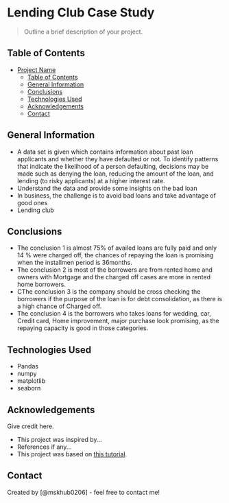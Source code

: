 # Lending Club Case Study
> Outline a brief description of your project.


## Table of Contents
- [Project Name](#project-name)
  - [Table of Contents](#table-of-contents)
  - [General Information](#general-information)
  - [Conclusions](#conclusions)
  - [Technologies Used](#technologies-used)
  - [Acknowledgements](#acknowledgements)
  - [Contact](#contact)

<!-- You can include any other section that is pertinent to your problem -->

## General Information
- A data set is given which contains information about past loan applicants and whether they have defaulted or not. To identify patterns that indicate the likelihood of a person defaulting, decisions may be made such as denying the loan, reducing the amount of the loan, and lending (to risky applicants) at a higher interest rate.
- Understand the data and provide some insights on the bad loan
- In business, the challenge is to avoid bad loans and take advantage of good ones
- Lending club

<!-- You don't have to answer all the questions - just the ones relevant to your project. -->

## Conclusions
- The conclusion 1 is almost 75% of availed loans are fully paid and only 14 % were charged off, the chances of repaying the loan is promising when the installmen period is 36months.
- The conclusion 2 is most of the borrowers are from rented home and owners with Mortgage and the charged off cases are more in rented home borrowers.
- CThe conclusion 3 is the company should be cross checking the borrowers if the purpose of the loan is for debt consolidation, as there is a high chance of Charged off.
- The conclusion 4 is the borrowers who takes loans for wedding, car, Credit card, Home improvement, major purchase look promising, as the repaying capacity is good in those categories.

<!-- You don't have to answer all the questions - just the ones relevant to your project. -->


## Technologies Used
- Pandas
- numpy
- matplotlib
- seaborn

<!-- As the libraries versions keep on changing, it is recommended to mention the version of library used in this project -->

## Acknowledgements
Give credit here.
- This project was inspired by...
- References if any...
- This project was based on [this tutorial](https://www.example.com).


## Contact
Created by [@mskhub0206] - feel free to contact me!


<!-- Optional -->
<!-- ## License -->
<!-- This project is open source and available under the [... License](). -->

<!-- You don't have to include all sections - just the one's relevant to your project -->
